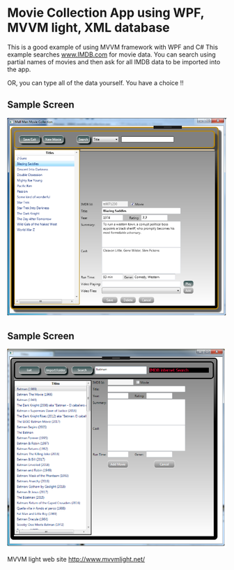 # Movie Collection App using WPF, MVVM light, XML database
This is a good example of using MVVM framework with WPF and C#
This example searches www.IMDB.com for movie data.  You can search using partial names of movies and then ask for all IMDB data to be imported into the app.

OR, you can type all of the data yourself.  You have a choice !!

	
## Sample Screen

![screen image](MovieScreen.png)

## Sample Screen

![screen image](IMDBsearch.png)


MVVM light web site http://www.mvvmlight.net/


